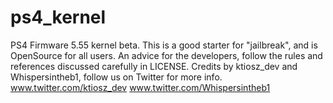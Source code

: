 # ps4_kernel

PS4 Firmware 5.55 kernel beta. This is a good starter for "jailbreak", and is OpenSource for all users. An advice for the developers, follow the rules and references discussed carefully in LICENSE. Credits by ktiosz_dev and Whispersintheb1, follow us on Twitter for more info. 
www.twitter.com/ktiosz_dev
www.twitter.com/Whispersintheb1
